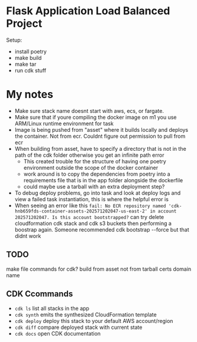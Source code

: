 # Flask Application Load Balanced Project

Setup:
- install poetry
- make build
- make tar
- run cdk stuff

# My notes

- Make sure stack name doesnt start with aws, ecs, or fargate.
- Make sure that if youre compiling the docker image on m1 you use ARM/Linux runtime environment for task
- Image is being pushed from "asset" where it builds locally and deploys the container. Not from ecr. Couldnt figure out permission to pull from ecr
- When building from asset, have to specify a directory that is not in the path of the cdk folder otherwise you get an infinite path error
    - This created trouble for the structure of having one poetry environment outside the scope of the docker container
    - work around is to copy the dependencies from poetry into a requirements file that is in the app folder alongside the dockerfile
    - could maybe use a tarball with an extra deployment step?
- To debug deploy problems, go into task and look at deploy logs and view a failed task instantiation, this is where the helpful error is
- When seeing an error like this `fail: No ECR repository named 'cdk-hnb659fds-container-assets-202571202047-us-east-2' in account 202571202047. Is this account bootstrapped?` can try delete cloudformation cdk stack and cdk s3 buckets then performing a boostrap again. Someone recommended cdk bootstrap --force but that didnt work

## TODO
make file commands for cdk?
build from asset not from tarball
certs
domain name

## CDK Ccommands

 * `cdk ls`          list all stacks in the app
 * `cdk synth`       emits the synthesized CloudFormation template
 * `cdk deploy`      deploy this stack to your default AWS account/region
 * `cdk diff`        compare deployed stack with current state
 * `cdk docs`        open CDK documentation
